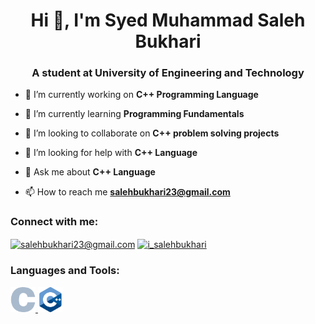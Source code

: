 <h1 align="center">Hi 👋, I'm Syed Muhammad Saleh Bukhari</h1>
<h3 align="center">A student at University of Engineering and Technology</h3>

- 🔭 I’m currently working on **C++ Programming Language**

- 🌱 I’m currently learning **Programming Fundamentals**

- 👯 I’m looking to collaborate on **C++ problem solving projects**

- 🤝 I’m looking for help with **C++ Language**

- 💬 Ask me about **C++ Language**

- 📫 How to reach me **salehbukhari23@gmail.com**

<h3 align="left">Connect with me:</h3>
<p align="left">
<a href="https://linkedin.com/in/salehbukhari23@gmail.com" target="blank"><img align="center" src="https://raw.githubusercontent.com/rahuldkjain/github-profile-readme-generator/master/src/images/icons/Social/linked-in-alt.svg" alt="salehbukhari23@gmail.com" height="30" width="40" /></a>  
<a href="https://instagram.com/i_salehbukhari" target="blank"><img align="center" src="https://raw.githubusercontent.com/rahuldkjain/github-profile-readme-generator/master/src/images/icons/Social/instagram.svg" alt="i_salehbukhari" height="30" width="40" /></a>
</p>
<h3 align="left">Languages and Tools:</h3>
<p align="left"> <a href="https://www.cprogramming.com/" target="_blank" rel="noreferrer"> <img src="https://raw.githubusercontent.com/devicons/devicon/master/icons/c/c-original.svg" alt="c" width="40" height="40"/> </a> <a href="https://www.w3schools.com/cpp/" target="_blank" rel="noreferrer"> <img src="https://raw.githubusercontent.com/devicons/devicon/master/icons/cplusplus/cplusplus-original.svg" alt="cplusplus" width="40" height="40"/> </a>
